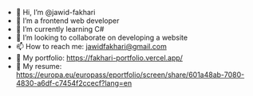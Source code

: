 - 👋 Hi, I’m @jawid-fakhari
- 👀 I’m a frontend web developer
- 🌱 I’m currently learning C#
- 💞️ I’m looking to collaborate on developing a website
- 📫 How to reach me: jawidfakhari@gmail.com
- 💩 My portfolio: https://fakhari-portfolio.vercel.app/
- 📄 My resume: https://europa.eu/europass/eportfolio/screen/share/601a48ab-7080-4830-a6df-c7454f2ccecf?lang=en

<!---
jawid-fakhari/jawid-fakhari is a ✨ special ✨ repository because its `README.md` (this file) appears on your GitHub profile.
You can click the Preview link to take a look at your changes.
--->
